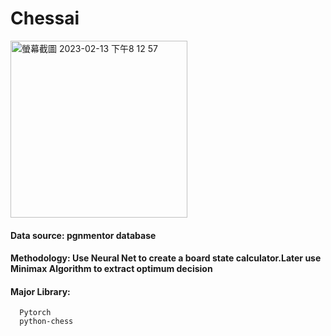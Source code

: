 # Chessai
<img width="283" alt="螢幕截圖 2023-02-13 下午8 12 57" src="https://user-images.githubusercontent.com/56172862/218515228-13615dcf-9c9b-46fb-ab12-6e248bb72f1e.png">

#### Data source: pgnmentor database
#### Methodology: Use Neural Net to create a board state calculator.Later use Minimax Algorithm to extract optimum decision
#### Major Library: 
      Pytorch
      python-chess

